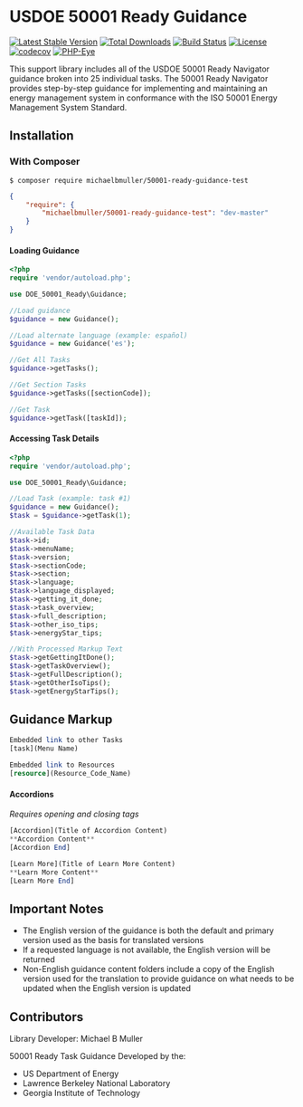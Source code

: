 # USDOE 50001 Ready Guidance


[![Latest Stable Version](https://poser.pugx.org/michaelbmuller/50001-ready-guidance-test/v/stable)](https://packagist.org/packages/michaelbmuller/50001-ready-guidance-test)
[![Total Downloads](https://poser.pugx.org/michaelbmuller/50001-ready-guidance-test/downloads)](https://packagist.org/packages/michaelbmuller/50001-ready-guidance-test)
[![Build Status](https://travis-ci.org/michaelbmuller/50001-ready-guidance-test.svg?branch=master)](https://travis-ci.org/michaelbmuller/50001-ready-guidance-test)
[![License](https://poser.pugx.org/michaelbmuller/50001-ready-guidance-test/license)](https://packagist.org/packages/michaelbmuller/50001-ready-guidance-test)
[![codecov](https://codecov.io/gh/michaelbmuller/50001-ready-guidance-test/branch/master/graph/badge.svg)](https://codecov.io/gh/michaelbmuller/50001-ready-guidance-test)
[![PHP-Eye](https://php-eye.com/badge/michaelbmuller/50001-ready-guidance-test/tested.svg?style=flat)](https://php-eye.com/package/michaelbmuller/50001-ready-guidance-test)

This support library includes all of the USDOE 50001 Ready Navigator guidance broken into 25 individual tasks.
The 50001 Ready Navigator provides step-by-step guidance for implementing and maintaining 
an energy management system in conformance with the ISO 50001 Energy Management System Standard.


## Installation

### With Composer

```
$ composer require michaelbmuller/50001-ready-guidance-test
```

```json
{
    "require": {
        "michaelbmuller/50001-ready-guidance-test": "dev-master"
    }
}
```

#### Loading Guidance

```php
<?php
require 'vendor/autoload.php';

use DOE_50001_Ready\Guidance;

//Load guidance
$guidance = new Guidance();

//Load alternate language (example: español) 
$guidance = new Guidance('es'); 

//Get All Tasks
$guidance->getTasks();

//Get Section Tasks
$guidance->getTasks([sectionCode]);

//Get Task
$guidance->getTask([taskId]);
```

#### Accessing Task Details

```php
<?php
require 'vendor/autoload.php';

use DOE_50001_Ready\Guidance;

//Load Task (example: task #1)
$guidance = new Guidance();
$task = $guidance->getTask(1);

//Available Task Data 
$task->id;
$task->menuName;
$task->version;
$task->sectionCode;
$task->section;
$task->language;
$task->language_displayed;
$task->getting_it_done;
$task->task_overview;
$task->full_description;
$task->other_iso_tips;
$task->energyStar_tips;

//With Processed Markup Text
$task->getGettingItDone();
$task->getTaskOverview();
$task->getFullDescription();
$task->getOtherIsoTips();
$task->getEnergyStarTips();
```

## Guidance Markup
```php
Embedded link to other Tasks
[task](Menu Name)

Embedded link to Resources
[resource](Resource_Code_Name)
```
#### Accordions
_Requires opening and closing tags_
```php
[Accordion](Title of Accordion Content)
**Accordion Content**
[Accordion End]

[Learn More](Title of Learn More Content)
**Learn More Content**
[Learn More End]

```



## Important Notes

* The English version of the guidance is both the default and primary version used as the basis for translated versions
* If a requested language is not available, the English version will be returned
* Non-English guidance content folders include a copy of the English version used for the translation to provide guidance on what needs to be updated when the English version is updated
 

## Contributors

Library Developer: Michael B Muller

50001 Ready Task Guidance Developed by the:
* US Department of Energy
* Lawrence Berkeley National Laboratory
* Georgia Institute of Technology